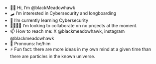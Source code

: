 - ✌🏿 Hi, I’m @blackMeadowhawk
- 🛹 I’m interested in Cybersecurity and longboarding
- 🔐 I’m currently learning Cybersecurity
- 🫱🏿‍🫲🏽 I’m looking to collaborate on no projects at the moment.
- 📫 How to reach me: X @blackmeadowhawk, instagram @blackmeadowhawk
- 🎩 Pronouns: he/him
- ⚡ Fun fact: there are more ideas in my own mind at a given time than there are particles in the known universe.


